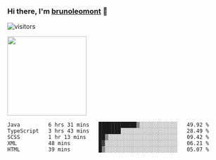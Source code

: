 ### Hi there, I'm [brunoleomont](https://www.linkedin.com/in/brunoleomont/) 👋

![visitors](https://visitor-badge.glitch.me/badge?page_id=page.id)

<img height="180em" src="https://github-readme-stats.vercel.app/api?username=brunoleomont&show_icons=true&hide_border=true&&count_private=true&include_all_commits=true" />

<!--START_SECTION:waka-->
```text
Java         6 hrs 31 mins   ████████████▒░░░░░░░░░░░░   49.92 % 
TypeScript   3 hrs 43 mins   ███████░░░░░░░░░░░░░░░░░░   28.49 % 
SCSS         1 hr 13 mins    ██▒░░░░░░░░░░░░░░░░░░░░░░   09.42 % 
XML          48 mins         █▓░░░░░░░░░░░░░░░░░░░░░░░   06.21 % 
HTML         39 mins         █▒░░░░░░░░░░░░░░░░░░░░░░░   05.07 % 
```
<!--END_SECTION:waka-->

<!--
**brunoleomont/brunoleomont** is a ✨ _special_ ✨ repository because its `README.md` (this file) appears on your GitHub profile.

Here are some ideas to get you started:

- 🔭 I’m currently working on ...
- 🌱 I’m currently learning ...
- 👯 I’m looking to collaborate on ...
- 🤔 I’m looking for help with ...
- 💬 Ask me about ...
- 📫 How to reach me: ...
- 😄 Pronouns: ...
- ⚡ Fun fact: ...
-->
